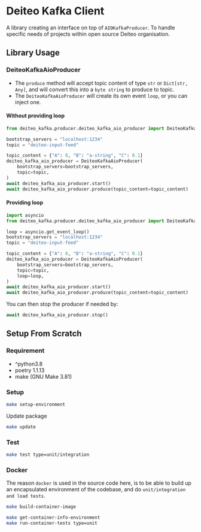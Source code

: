 # Deiteo Kafka Client

A library creating an interface on top of `AIOKafkaProducer`. To handle specific needs of
projects within open source Deiteo organisation.

## Library Usage


### DeiteoKafkaAioProducer
* The `produce` method will accept topic content of type `str` or `Dict[str, Any]`, and will
convert this into a `byte string` to produce to topic.
* The `DeiteoKafkaAioProducer` will create its own event `loop`, or you can inject one.


#### Without providing loop
```python
from deiteo_kafka.producer.deiteo_kafka_aio_producer import DeiteoKafkaAioProducer

bootstrap_servers = "localhost:1234"
topic = "deiteo-input-feed"

topic_content = {"A": 0, "B": "a-string", "C": 0.1}
deiteo_kafka_aio_producer = DeiteoKafkaAioProducer(
    bootstrap_servers=bootstrap_servers,
    topic=topic,
)
await deiteo_kafka_aio_producer.start()
await deiteo_kafka_aio_producer.produce(topic_content=topic_content)
```

#### Providing loop
```python
import asyncio
from deiteo_kafka.producer.deiteo_kafka_aio_producer import DeiteoKafkaAioProducer

loop = asyncio.get_event_loop()
bootstrap_servers = "localhost:1234"
topic = "deiteo-input-feed"

topic_content = {"A": 0, "B": "a-string", "C": 0.1}
deiteo_kafka_aio_producer = DeiteoKafkaAioProducer(
    bootstrap_servers=bootstrap_servers,
    topic=topic,
    loop=loop,
)
await deiteo_kafka_aio_producer.start()
await deiteo_kafka_aio_producer.produce(topic_content=topic_content)
```

You can then stop the producer if needed by:

```python
await deiteo_kafka_aio_producer.stop()
```

## Setup From Scratch

### Requirement

* ^python3.8
* poetry 1.1.13
* make (GNU Make 3.81)

### Setup

```bash
make setup-environment
```

Update package
```bash
make update
```

### Test

```bash
make test type=unit/integration
```

### Docker

The reason `docker` is used in the source code here, is to be able to build up an encapsulated
environment of the codebase, and do `unit/integration and load tests`.

```bash
make build-container-image
```

```bash
make get-container-info-environment
make run-container-tests type=unit
```
